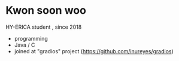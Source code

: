 Kwon soon woo
======

HY-ERICA student , since 2018
 * programming
 * Java / C
 * joined at "gradios" project (<https://github.com/inureyes/gradios>)

